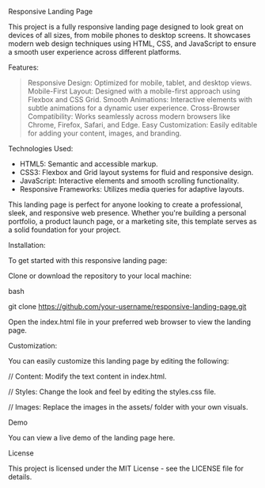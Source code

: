 Responsive Landing Page

This project is a fully responsive landing page designed to look great on devices of all sizes, from mobile phones to desktop screens. It showcases modern web design techniques using HTML, CSS, and JavaScript to ensure a smooth user experience across different platforms.


Features:

> Responsive Design: Optimized for mobile, tablet, and desktop views.
> Mobile-First Layout: Designed with a mobile-first approach using Flexbox and CSS Grid.
> Smooth Animations: Interactive elements with subtle animations for a dynamic user experience.
> Cross-Browser Compatibility: Works seamlessly across modern browsers like Chrome, Firefox, Safari, and Edge.
> Easy Customization: Easily editable for adding your content, images, and branding.


Technologies Used:

* HTML5: Semantic and accessible markup.
* CSS3: Flexbox and Grid layout systems for fluid and responsive design.
* JavaScript: Interactive elements and smooth scrolling functionality.
* Responsive Frameworks: Utilizes media queries for adaptive layouts.
 
This landing page is perfect for anyone looking to create a professional, sleek, and responsive web presence. Whether you're building a personal portfolio, a product launch page, or a marketing site, this template serves as a solid foundation for your project.


Installation:

To get started with this responsive landing page:

Clone or download the repository to your local machine:

bash

git clone https://github.com/your-username/responsive-landing-page.git

Open the index.html file in your preferred web browser to view the landing page.


Customization:

You can easily customize this landing page by editing the following:

// Content: Modify the text content in index.html.

// Styles: Change the look and feel by editing the styles.css file.

// Images: Replace the images in the assets/ folder with your own visuals.


Demo

You can view a live demo of the landing page here.


License

This project is licensed under the MIT License - see the LICENSE file for details.


